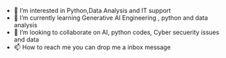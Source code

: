 - 👀 I’m interested in Python,Data Analysis and IT support
- 🌱 I’m currently learning Generative AI Engineering , python and data analysis
- 💞️ I’m looking to collaborate on AI, python codes, Cyber secuerity issues and data
- 📫 How to reach me you can drop me a inbox message

<!---
Samina022/Samina022 is a ✨ special ✨ repository because its `README.md` (this file) appears on your GitHub profile.
You can click the Preview link to take a look at your changes.
--->
